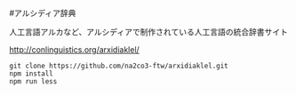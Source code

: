 #アルシディア辞典

人工言語アルカなど、アルシディアで制作されている人工言語の統合辞書サイト

http://conlinguistics.org/arxidiaklel/

```
git clone https://github.com/na2co3-ftw/arxidiaklel.git
npm install
npm run less
```
